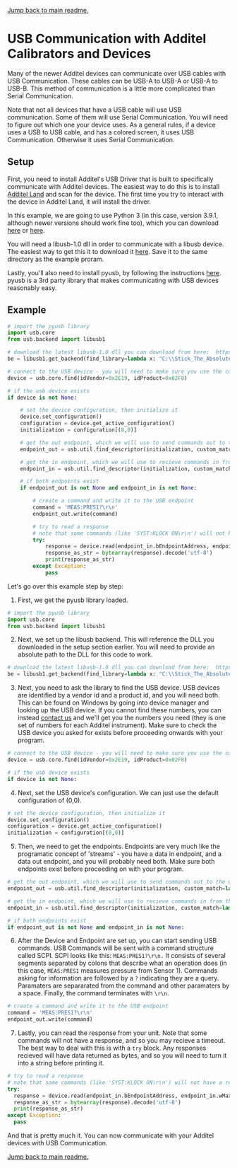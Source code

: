 [Jump back to main readme.](../readme.md)

# USB Communication with Additel Calibrators and Devices

Many of the newer Additel devices can communicate over USB cables with USB Communication.  These cables can be USB-A to USB-A or USB-A to USB-B.  This method of communication is a little more complicated than Serial Communication.

Note that not all devices that have a USB cable will use USB communication.  Some of them will use Serial Communication.  You will need to figure out which one your device uses.  As a general rules, if a device uses a USB to USB cable, and has a colored screen, it uses USB Communication.  Otherwise it uses Serial Communication.

## Setup

First, you need to install Additel's USB Driver that is built to specifically communicate with Additel devices.  The easiest way to do this is to install [Additel Land](https://additel.com/product-detail.html/land-pressure-software/) and scan for the device.  The first time you try to interact with the device in Additel Land, it will install the driver.

In this example, we are going to use Python 3 (in this case, version 3.9.1, although newer versions should work fine too), which you can download [here](https://www.python.org/downloads/) or [here](https://www.microsoft.com/en-us/p/python-39/9p7qfqmjrfp7).

You will need a libusb-1.0 dll in order to communicate with a libusb device.  The easiest way to get this it to download it [here](https://github.com/pyusb/pyusb).  Save it to the same directory as the example proram.

Lastly, you'll also need to install pyusb, by following the instructions [here](https://github.com/pyusb/pyusb#installing).  pyusb is a 3rd party library that makes communicating with USB devices reasonably easy.

## Example

```python
# import the pyusb library
import usb.core
from usb.backend import libusb1

# download the latest libusb-1.0 dll you can download from here:  https://libusb.info/  - then use the absolute path below as the backend
be = libusb1.get_backend(find_library=lambda x: "C:\\Stick_The_Absolute_Path_To_Lib_USB_1.0_DLL_Here")

# connect to the USB device - you will need to make sure you use the correct vendor and product id (you can ask us for it)
device = usb.core.find(idVendor=0x2E19, idProduct=0x02F8)

# if the usb device exists
if device is not None:

    # set the device configuration, then initialize it
    device.set_configuration()
    configuration = device.get_active_configuration()
    initialization = configuration[(0,0)]

    # get the out endpoint, which we will use to send commands out to the device
    endpoint_out = usb.util.find_descriptor(initialization, custom_match=lambda e: usb.util.endpoint_direction(e.bEndpointAddress) == usb.util.ENDPOINT_OUT)

    # get the in endpoint, which we will use to recieve commands in from the device
    endpoint_in = usb.util.find_descriptor(initialization, custom_match=lambda e: usb.util.endpoint_direction(e.bEndpointAddress) == usb.util.ENDPOINT_IN)

    # if both endpoints exist
    if endpoint_out is not None and endpoint_in is not None:

        # create a command and write it to the USB endpoint
        command = 'MEAS:PRES1?\r\n'
        endpoint_out.write(command)

        # try to read a response
        # note that some commands (like 'SYST:KLOCK ON\r\n') will not have a response, so this action may timeout with an error (which is why we have a try block)
        try:
            response = device.read(endpoint_in.bEndpointAddress, endpoint_in.wMaxPacketSize)
            response_as_str = bytearray(response).decode('utf-8')
            print(response_as_str)
        except Exception:
            pass
```

Let's go over this example step by step:

1)  First, we get the pyusb library loaded.

```python
# import the pyusb library
import usb.core
from usb.backend import libusb1
```

2) Next, we set up the libusb backend.  This will reference the DLL you downloaded in the setup section earlier.  You will need to provide an absolute path to the DLL for this code to work.

```python
# download the latest libusb-1.0 dll you can download from here:  https://libusb.info/  - then use the absolute path below as the backend
be = libusb1.get_backend(find_library=lambda x: "C:\\Stick_The_Absolute_Path_To_Lib_USB_1.0_DLL_Here")
```

3) Next, you need to ask the library to find the USB device.  USB devices are identified by a vendor id and a product id, and you will need both.  This can be found on Windows by going into device manager and looking up the USB device.  If you cannot find these numbers, you can instead [contact us](https://www.additel.com/contactus.html/) and we'll get you the numbers you need (they is one set of numbers for each Additel instrument).  Make sure to check the USB device you asked for exists before proceeding onwards with your program.

```python
# connect to the USB device - you will need to make sure you use the correct vendor and product id (you can ask us for it)
device = usb.core.find(idVendor=0x2E19, idProduct=0x02F8)

# if the usb device exists
if device is not None:
```
4) Next, set the USB device's configuration.  We can just use the default configuration of (0,0).

```python
# set the device configuration, then initialize it
device.set_configuration()
configuration = device.get_active_configuration()
initialization = configuration[(0,0)]
```

5)  Then, we need to get the endpoints.  Endpoints are very much like the programatic concept of 'streams' - you have a data in endpoint, and a data out endpoint, and you will probably need both.  Make sure both endpoints exist before proceeding on with your program.

```python
# get the out endpoint, which we will use to send commands out to the device
endpoint_out = usb.util.find_descriptor(initialization, custom_match=lambda e: usb.util.endpoint_direction(e.bEndpointAddress) == usb.util.ENDPOINT_OUT)

# get the in endpoint, which we will use to recieve commands in from the device
endpoint_in = usb.util.find_descriptor(initialization, custom_match=lambda e: usb.util.endpoint_direction(e.bEndpointAddress) == usb.util.ENDPOINT_IN)

# if both endpoints exist
if endpoint_out is not None and endpoint_in is not None:
```

6)  After the Device and Endpoint are set up, you can start sending USB commands.  USB Commands will be sent with a command structure called SCPI.  SCPI looks like this: `MEAS:PRES1?\r\n.` It consists of several segments separated by colons that describe what an operation does (in this case, `MEAS:PRES1` measures pressure from Sensor 1). Commands asking for information are followed by a `?` indicating they are a query. Paramaters are separarated from the command and other paramaters by a space. Finally, the command terminates with `\r\n`.

```python
# create a command and write it to the USB endpoint
command = 'MEAS:PRES1?\r\n'
endpoint_out.write(command)
```

7)  Lastly, you can read the response from your unit.  Note that some commands will not have a response, and so you may recieve a timeout.  The best way to deal with this is with a `try` block.  Any responses recieved will have data returned as bytes, and so you will need to turn it into a string before printing it.

```python
# try to read a response
# note that some commands (like 'SYST:KLOCK ON\r\n') will not have a response, so this action may timeout with an error (which is why we have a try block)
try:
  response = device.read(endpoint_in.bEndpointAddress, endpoint_in.wMaxPacketSize)
  response_as_str = bytearray(response).decode('utf-8')
  print(response_as_str)
except Exception:
  pass
```

And that is pretty much it. You can now communicate with your Additel devices with USB Communication.

[Jump back to main readme.](../readme.md)
